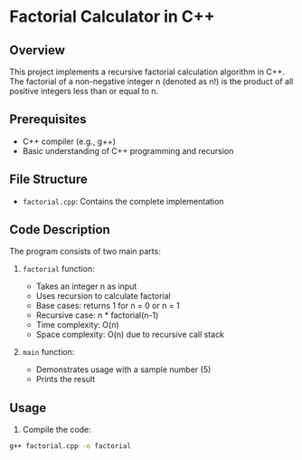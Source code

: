 # Factorial Calculator in C++

## Overview
This project implements a recursive factorial calculation algorithm in C++. The factorial of a non-negative integer n (denoted as n!) is the product of all positive integers less than or equal to n.

## Prerequisites
- C++ compiler (e.g., g++)
- Basic understanding of C++ programming and recursion

## File Structure
- `factorial.cpp`: Contains the complete implementation

## Code Description
The program consists of two main parts:

1. `factorial` function:
   - Takes an integer n as input
   - Uses recursion to calculate factorial
   - Base cases: returns 1 for n = 0 or n = 1
   - Recursive case: n * factorial(n-1)
   - Time complexity: O(n)
   - Space complexity: O(n) due to recursive call stack

2. `main` function:
   - Demonstrates usage with a sample number (5)
   - Prints the result

## Usage
1. Compile the code:
```bash
g++ factorial.cpp -o factorial
